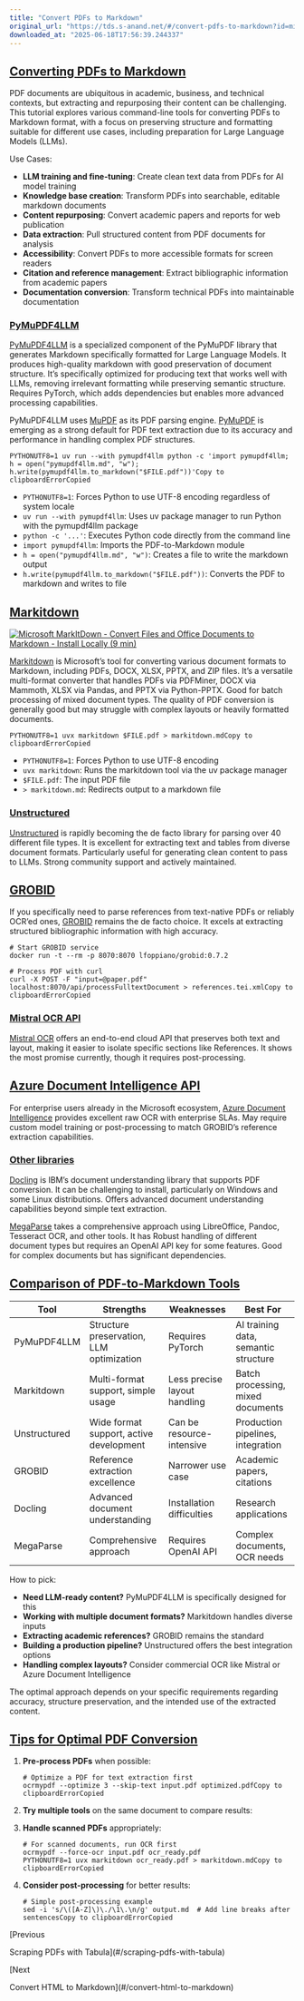 ```yaml
---
title: "Convert PDFs to Markdown"
original_url: "https://tds.s-anand.net/#/convert-pdfs-to-markdown?id=mistral-ocr-api"
downloaded_at: "2025-06-18T17:56:39.244337"
---
```


[Converting PDFs to Markdown](#/convert-pdfs-to-markdown?id=converting-pdfs-to-markdown)
----------------------------------------------------------------------------------------

PDF documents are ubiquitous in academic, business, and technical contexts, but extracting and repurposing their content can be challenging. This tutorial explores various command-line tools for converting PDFs to Markdown format, with a focus on preserving structure and formatting suitable for different use cases, including preparation for Large Language Models (LLMs).

Use Cases:

* **LLM training and fine-tuning**: Create clean text data from PDFs for AI model training
* **Knowledge base creation**: Transform PDFs into searchable, editable markdown documents
* **Content repurposing**: Convert academic papers and reports for web publication
* **Data extraction**: Pull structured content from PDF documents for analysis
* **Accessibility**: Convert PDFs to more accessible formats for screen readers
* **Citation and reference management**: Extract bibliographic information from academic papers
* **Documentation conversion**: Transform technical PDFs into maintainable documentation

### [PyMuPDF4LLM](#/convert-pdfs-to-markdown?id=pymupdf4llm)

[PyMuPDF4LLM](https://pymupdf.readthedocs.io/en/latest/pymupdf4llm/) is a specialized component of the PyMuPDF library that generates Markdown specifically formatted for Large Language Models. It produces high-quality markdown with good preservation of document structure. It’s specifically optimized for producing text that works well with LLMs, removing irrelevant formatting while preserving semantic structure. Requires PyTorch, which adds dependencies but enables more advanced processing capabilities.

PyMuPDF4LLM uses [MuPDF](https://mupdf.com/) as its PDF parsing engine. [PyMuPDF](https://pymupdf.readthedocs.io/) is emerging as a strong default for PDF text extraction due to its accuracy and performance in handling complex PDF structures.

```
PYTHONUTF8=1 uv run --with pymupdf4llm python -c 'import pymupdf4llm; h = open("pymupdf4llm.md", "w"); h.write(pymupdf4llm.to_markdown("$FILE.pdf"))'Copy to clipboardErrorCopied
```

* `PYTHONUTF8=1`: Forces Python to use UTF-8 encoding regardless of system locale
* `uv run --with pymupdf4llm`: Uses uv package manager to run Python with the pymupdf4llm package
* `python -c '...'`: Executes Python code directly from the command line
* `import pymupdf4llm`: Imports the PDF-to-Markdown module
* `h = open("pymupdf4llm.md", "w")`: Creates a file to write the markdown output
* `h.write(pymupdf4llm.to_markdown("$FILE.pdf"))`: Converts the PDF to markdown and writes to file

[Markitdown](#/convert-pdfs-to-markdown?id=markitdown)
------------------------------------------------------

[![Microsoft MarkItDown - Convert Files and Office Documents to Markdown - Install Locally (9 min)](https://i.ytimg.com/vi/v65Oyddfxeg/sddefault.jpg)](https://youtu.be/v65Oyddfxeg)

[Markitdown](https://github.com/microsoft/markitdown) is Microsoft’s tool for converting various document formats to Markdown, including PDFs, DOCX, XLSX, PPTX, and ZIP files. It’s a versatile multi-format converter that handles PDFs via PDFMiner, DOCX via Mammoth, XLSX via Pandas, and PPTX via Python-PPTX. Good for batch processing of mixed document types. The quality of PDF conversion is generally good but may struggle with complex layouts or heavily formatted documents.

```
PYTHONUTF8=1 uvx markitdown $FILE.pdf > markitdown.mdCopy to clipboardErrorCopied
```

* `PYTHONUTF8=1`: Forces Python to use UTF-8 encoding
* `uvx markitdown`: Runs the markitdown tool via the uv package manager
* `$FILE.pdf`: The input PDF file
* `> markitdown.md`: Redirects output to a markdown file

### [Unstructured](#/convert-pdfs-to-markdown?id=unstructured)

[Unstructured](https://unstructured.io/) is rapidly becoming the de facto library for parsing over 40 different file types. It is excellent for extracting text and tables from diverse document formats. Particularly useful for generating clean content to pass to LLMs. Strong community support and actively maintained.

[GROBID](#/convert-pdfs-to-markdown?id=grobid)
----------------------------------------------

If you specifically need to parse references from text-native PDFs or reliably OCR’ed ones, [GROBID](https://github.com/kermitt2/grobid) remains the de facto choice. It excels at extracting structured bibliographic information with high accuracy.

```
# Start GROBID service
docker run -t --rm -p 8070:8070 lfoppiano/grobid:0.7.2

# Process PDF with curl
curl -X POST -F "input=@paper.pdf" localhost:8070/api/processFulltextDocument > references.tei.xmlCopy to clipboardErrorCopied
```

### [Mistral OCR API](#/convert-pdfs-to-markdown?id=mistral-ocr-api)

[Mistral OCR](https://mistral.ai/products/ocr/) offers an end-to-end cloud API that preserves both text and layout, making it easier to isolate specific sections like References. It shows the most promise currently, though it requires post-processing.

[Azure Document Intelligence API](#/convert-pdfs-to-markdown?id=azure-document-intelligence-api)
------------------------------------------------------------------------------------------------

For enterprise users already in the Microsoft ecosystem, [Azure Document Intelligence](https://azure.microsoft.com/en-us/products/ai-services/document-intelligence) provides excellent raw OCR with enterprise SLAs. May require custom model training or post-processing to match GROBID’s reference extraction capabilities.

### [Other libraries](#/convert-pdfs-to-markdown?id=other-libraries)

[Docling](https://github.com/DS4SD/docling) is IBM’s document understanding library that supports PDF conversion. It can be challenging to install, particularly on Windows and some Linux distributions. Offers advanced document understanding capabilities beyond simple text extraction.

[MegaParse](https://github.com/QuivrHQ/MegaParse) takes a comprehensive approach using LibreOffice, Pandoc, Tesseract OCR, and other tools. It has Robust handling of different document types but requires an OpenAI API key for some features. Good for complex documents but has significant dependencies.

[Comparison of PDF-to-Markdown Tools](#/convert-pdfs-to-markdown?id=comparison-of-pdf-to-markdown-tools)
--------------------------------------------------------------------------------------------------------

| Tool | Strengths | Weaknesses | Best For |
| --- | --- | --- | --- |
| PyMuPDF4LLM | Structure preservation, LLM optimization | Requires PyTorch | AI training data, semantic structure |
| Markitdown | Multi-format support, simple usage | Less precise layout handling | Batch processing, mixed documents |
| Unstructured | Wide format support, active development | Can be resource-intensive | Production pipelines, integration |
| GROBID | Reference extraction excellence | Narrower use case | Academic papers, citations |
| Docling | Advanced document understanding | Installation difficulties | Research applications |
| MegaParse | Comprehensive approach | Requires OpenAI API | Complex documents, OCR needs |

How to pick:

* **Need LLM-ready content?** PyMuPDF4LLM is specifically designed for this
* **Working with multiple document formats?** Markitdown handles diverse inputs
* **Extracting academic references?** GROBID remains the standard
* **Building a production pipeline?** Unstructured offers the best integration options
* **Handling complex layouts?** Consider commercial OCR like Mistral or Azure Document Intelligence

The optimal approach depends on your specific requirements regarding accuracy, structure preservation, and the intended use of the extracted content.

[Tips for Optimal PDF Conversion](#/convert-pdfs-to-markdown?id=tips-for-optimal-pdf-conversion)
------------------------------------------------------------------------------------------------

1. **Pre-process PDFs** when possible:

   ```
   # Optimize a PDF for text extraction first
   ocrmypdf --optimize 3 --skip-text input.pdf optimized.pdfCopy to clipboardErrorCopied
   ```
2. **Try multiple tools** on the same document to compare results:
3. **Handle scanned PDFs** appropriately:

   ```
   # For scanned documents, run OCR first
   ocrmypdf --force-ocr input.pdf ocr_ready.pdf
   PYTHONUTF8=1 uvx markitdown ocr_ready.pdf > markitdown.mdCopy to clipboardErrorCopied
   ```
4. **Consider post-processing** for better results:

   ```
   # Simple post-processing example
   sed -i 's/\([A-Z]\)\./\1\.\n/g' output.md  # Add line breaks after sentencesCopy to clipboardErrorCopied
   ```

[Previous

Scraping PDFs with Tabula](#/scraping-pdfs-with-tabula)

[Next

Convert HTML to Markdown](#/convert-html-to-markdown)